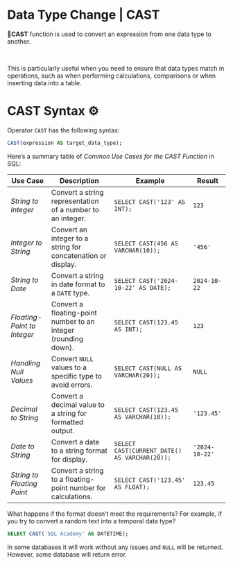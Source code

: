 # Data Type Change | CAST

<aside>

📖**CAST** function is used to convert an expression from one data type to another.

</aside>

<br>

This is particularly useful when you need to ensure that data types match in operations, such as when performing calculations, comparisons or when inserting data into a table.

# CAST Syntax ⚙️

Operator `CAST` has the following syntax:

```sql
CAST(expression AS target_data_type);
```

Here’s a summary table of *Common Use Cases for the CAST Function* in SQL:

| **Use Case** | **Description** | **Example** | **Result** |
| --- | --- | --- | --- |
| *String to Integer* | Convert a string representation of a number to an integer. | `SELECT CAST('123' AS INT);` | `123` |
| *Integer to String* | Convert an integer to a string for concatenation or display. | `SELECT CAST(456 AS VARCHAR(10));` | `'456'` |
| *String to Date* | Convert a string in date format to a `DATE` type. | `SELECT CAST('2024-10-22' AS DATE);` | `2024-10-22` |
| *Floating-Point to Integer* | Convert a floating-point number to an integer (rounding down). | `SELECT CAST(123.45 AS INT);` | `123` |
| *Handling Null Values* | Convert `NULL` values to a specific type to avoid errors. | `SELECT CAST(NULL AS VARCHAR(20));` | `NULL` |
| *Decimal to String* | Convert a decimal value to a string for formatted output. | `SELECT CAST(123.45 AS VARCHAR(10));` | `'123.45'` |
| *Date to String* | Convert a date to a string format for display. | `SELECT CAST(CURRENT_DATE() AS VARCHAR(20));` | `'2024-10-22'` |
| *String to Floating Point* | Convert a string to a floating-point number for calculations. | `SELECT CAST('123.45' AS FLOAT);` | `123.45` |

What happens if the format doesn’t meet the requirements? For example, if you try to convert a random text into a temporal data type?

```sql
SELECT CAST('SQL Academy' AS DATETIME);
```

In some databases it will work without any issues and `NULL` will be returned. However, some database will return error.